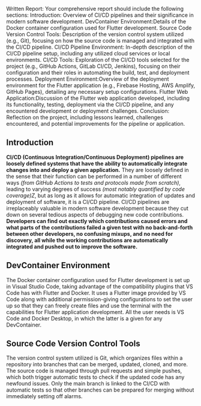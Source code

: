 Written Report: Your comprehensive report should include the following sections:
Introduction: Overview of CI/CD pipelines and their significance in modern software development.
DevContainer Environment:Details of the Docker container configuration used for Flutter development.
Source Code Version Control Tools: Description of the version control system utilized (e.g., Git), focusing on how the source code is managed and integrated with the CI/CD pipeline.
CI/CD Pipeline Environment: In-depth description of the CI/CD pipeline setup, including any utilized cloud services or local environments.
CI/CD Tools: Exploration of the CI/CD tools selected for the project (e.g., GitHub Actions, GitLab CI/CD, Jenkins), focusing on their configuration and their roles in automating the build, test, and deployment processes.
Deployment Environment:Overview of the deployment environment for the Flutter application (e.g., Firebase Hosting, AWS Amplify, GitHub Pages), detailing any necessary setup configurations.
Flutter Web Application:Discussion of the Flutter web application developed, including its functionality, testing, deployment via the CI/CD pipeline, and any encountered development or deployment challenges.
Conclusion: Reflection on the project, including lessons learned, challenges encountered, and potential improvements for the pipeline or application.

## Introduction
**CI/CD (Continuous Integration/Continuous Deployment) pipelines are loosely defined systems that have the ability to automatically integrate changes into and deploy a given application.** They are loosely defined in the sense that their function can be performed in a number of different ways *(from GitHub Actions to tests and protocols made from scratch)*, leading to varying degrees of success *(most notably quantified by code coverage)Z*, but as long as it allows for automatic integration of updates and deployment of software, it is a CI/CD pipeline. CI/CD pipelines are irreplaceably valuable in modern software development because they cut down on several tedious aspects of debugging new code contributions. **Developers can find out exactly which contributions caused errors and what parts of the contributions failed a given test with no back-and-forth between other developers, no confusing mixups, and no need for discovery, all while the working contributions are automatically integrated and pushed out to improve the software.**

## DevContainer Environment
The Docker container configuration used for Flutter development is set up in Visual Studio Code, taking advantage of the compatibility plugins that VS Code has with Flutter and Docker. It uses a Flutter image provided by VS Code along with additional permission-giving configurations to set the user up so that they can freely create files and use the terminal with the capabilities for Flutter application development. All the user needs is VS Code and Docker Desktop, in which the latter is a given for any DevContainer.

## Source Code Version Control Tools
The version control system utilized is Git, which organizes files within a repository into branches that can be merged, updated, cloned, and more. The source code is managed through pull requests and simple pushes, which both trigger automatic tests to check if the updated code has any newfound issues. Only the main branch is linked to the CI/CD with automatic tests so that other branches can be prepared for merging without immediately setting off alarms.

##

